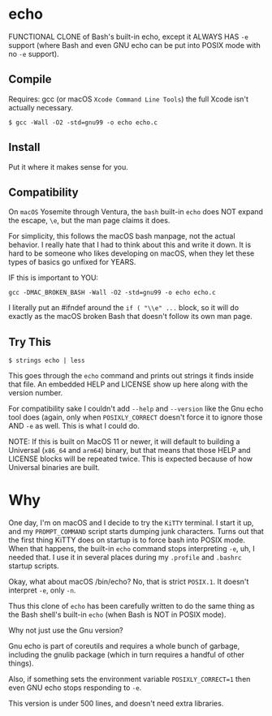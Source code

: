 # echo

FUNCTIONAL CLONE of Bash's built-in echo, except it ALWAYS
HAS `-e` support (where Bash and even GNU echo can be
put into POSIX mode with no `-e` support).

## Compile

Requires: gcc (or macOS `Xcode Command Line Tools`)
the full Xcode isn't actually necessary.

```
$ gcc -Wall -O2 -std=gnu99 -o echo echo.c
```

## Install

Put it where it makes sense for you.

## Compatibility

On `macOS` Yosemite through Ventura, the `bash` built-in `echo`
does NOT expand the escape, `\e`, but the man page claims it does.

For simplicity, this follows the macOS bash manpage, not the actual
behavior.  I really hate that I had to think about this and write it
down.  It is hard to be someone who likes developing on macOS, when 
they let these types of basics go unfixed for YEARS.

IF this is important to YOU:

```
gcc -DMAC_BROKEN_BASH -Wall -O2 -std=gnu99 -o echo echo.c
```

I literally put an #ifndef around the `if ( "\\e" ...` block, so it
will do exactly as the macOS broken Bash that doesn't follow its own
man page.

## Try This

```
$ strings echo | less
```

This goes through the `echo` command and prints out strings it finds
inside that file.  An embedded HELP and LICENSE show up here along with
the version number.

For compatibility sake I couldn't add `--help` and `--version` like the
Gnu echo tool does (again, only when `POSIXLY_CORRECT` doesn't force
it to ignore those AND `-e` as well.  This is what I could do.

NOTE: If this is built on MacOS 11 or newer, it will default to building
a Universal (`x86_64` and `arm64`) binary, but that means that those
HELP and LICENSE blocks will be repeated twice.  This is expected
because of how Universal binaries are built.

# Why

One day, I'm on macOS and I decide to try the `KiTTY` terminal.
I start it up, and my `PROMPT_COMMAND` script starts dumping junk
characters.  Turns out that the first thing KiTTY does on startup
is to force bash into POSIX mode.  When that happens, the built-in
`echo` command stops interpreting `-e`, uh, I needed that.  I use
it in several places during my `.profile` and `.bashrc` startup
scripts.

Okay, what about macOS /bin/echo?  No, that is strict `POSIX.1`.
It doesn't interpret `-e`, only `-n`.

Thus this clone of `echo` has been carefully written to do the same
thing as the Bash shell's built-in `echo` (when Bash is NOT in POSIX
mode).

Why not just use the Gnu version?

Gnu echo is part of coreutils and requires a whole bunch of garbage,
including the gnulib package (which in turn requires a handful of
other things).

Also, if something sets the environment variable `POSIXLY_CORRECT=1`
then even GNU echo stops responding to `-e`.

This version is under 500 lines, and doesn't need extra libraries.

